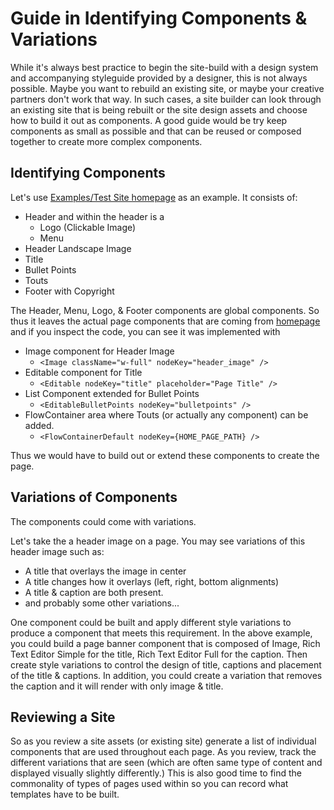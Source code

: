 # Guide in Identifying Components & Variations

While it's always best practice to begin the site-build with a design system
and accompanying styleguide provided by a designer, this is not always possible.
Maybe you want to rebuild an existing site, or maybe your creative partners
don't work that way. In such cases, a site builder can look through an existing
site that is being rebuilt or the site design assets and choose how to build it
out as components. A good guide would be try keep components as small as
possible and that can be reused or composed together to create more complex
components.

## Identifying Components

Let's use
[Examples/Test Site homepage](https://johnsonandjohnson.github.io/Bodiless-JS/#/About/GettingStarted?id=launch-the-test-site)
as an example. It consists of:

* Header and within the header is a 
  * Logo (Clickable Image)
  * Menu
* Header Landscape Image
* Title
* Bullet Points
* Touts
* Footer with Copyright

The Header, Menu, Logo, & Footer components are global components.
So thus it leaves the actual page components that are coming from
[homepage](https://github.com/johnsonandjohnson/Bodiless-JS/blob/master/examples/test-site/src/data/pages/index.tsx)
and if you inspect the code, you can see it was implemented with

* Image component for Header Image
  * `<Image className="w-full" nodeKey="header_image" />`
* Editable component for Title
  * `<Editable nodeKey="title" placeholder="Page Title" />`
* List Component extended for Bullet Points
  * `<EditableBulletPoints nodeKey="bulletpoints" />`
* FlowContainer area where Touts (or actually any component) can be added.
  * `<FlowContainerDefault nodeKey={HOME_PAGE_PATH} />`

Thus we would have to build out or extend these components to create the page.

## Variations of Components

The components could come with variations.

Let's take the a header image on a page. You may see variations of this header
image such as:

* A title that overlays the image in center
* A title changes how it overlays (left, right, bottom alignments)
* A title & caption are both present.
* and probably some other variations...

One component could be built and apply different style variations to produce a
component that meets this requirement. In the above example, you could build a
page banner component that is composed of Image, Rich Text Editor Simple for the
title, Rich Text Editor Full for the caption. Then create style variations to
control the design of title, captions and placement of the title & captions. In
addition, you could create a variation that removes the caption and it will
render with only image & title.  

## Reviewing a Site

So as you review a site assets (or existing site) generate a list of individual
components that are used throughout each page. As you review, track the
different variations that are seen (which are often same type of content and
displayed visually slightly differently.) This is also good time to find the
commonality of types of pages used within so you can record what templates have
to be built.
